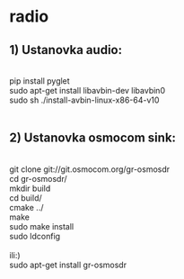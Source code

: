 # radio




## 1) Ustanovka audio:
<br>
pip install pyglet
<br>
sudo apt-get install libavbin-dev libavbin0
<br>
sudo sh ./install-avbin-linux-x86-64-v10
<br><br>

## 2) Ustanovka osmocom sink:
<br>
git clone git://git.osmocom.org/gr-osmosdr
<br>
cd gr-osmosdr/
<br>
mkdir build
<br>
cd build/
<br>
cmake ../
<br>
make
<br>
sudo make install
<br>
sudo ldconfig
<br>
<br>
ili:)
<br>
sudo apt-get install gr-osmosdr
